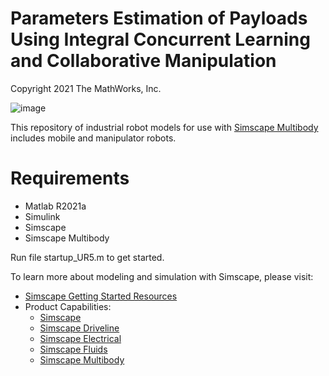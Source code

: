 # **Parameters Estimation of Payloads Using Integral Concurrent Learning and Collaborative Manipulation**
Copyright 2021 The MathWorks, Inc.

![image]( https://github.com/lioujg/Simscape-6-DOF-UR5/blob/Controller/Robots/universalUR5/system%20module/md.gif)

This repository of industrial robot models for use with [Simscape Multibody](https://www.mathworks.com/products/simscape-multibody.html) includes mobile and manipulator robots. 

# **Requirements**
* Matlab R2021a
* Simulink
* Simscape
* Simscape Multibody


Run file startup_UR5.m to get started.

To learn more about modeling and simulation with Simscape, please visit:
* [Simscape Getting Started Resources](https://www.mathworks.com/solutions/physical-modeling/resources.html)
* Product Capabilities:
   * [Simscape](https://www.mathworks.com/products/simscape.html)
   * [Simscape Driveline](https://www.mathworks.com/products/simscape-driveline.html)
   * [Simscape Electrical](https://www.mathworks.com/products/simscape-electrical.html)
   * [Simscape Fluids](https://www.mathworks.com/products/simscape-fluids.html)
   * [Simscape Multibody](https://www.mathworks.com/products/simscape-multibody.html)
